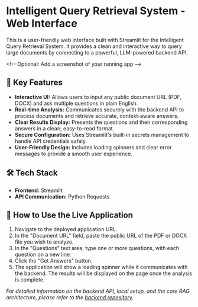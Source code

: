 # Intelligent Query Retrieval System - Web Interface

This is a user-friendly web interface built with Streamlit for the Intelligent Query Retrieval System. It provides a clean and interactive way to query large documents by connecting to a powerful, LLM-powered backend API.

\<\!-- Optional: Add a screenshot of your running app --\>

## 🚀 Key Features

- **Interactive UI:** Allows users to input any public document URL (PDF, DOCX) and ask multiple questions in plain English.
- **Real-time Analysis:** Communicates securely with the backend API to process documents and retrieve accurate, context-aware answers.
- **Clear Results Display:** Presents the questions and their corresponding answers in a clean, easy-to-read format.
- **Secure Configuration:** Uses Streamlit's built-in secrets management to handle API credentials safely.
- **User-Friendly Design:** Includes loading spinners and clear error messages to provide a smooth user experience.

## 🛠️ Tech Stack

- **Frontend:** Streamlit
- **API Communication:** Python Requests

## 📖 How to Use the Live Application

1.  Navigate to the deployed application URL.
2.  In the "Document URL" field, paste the public URL of the PDF or DOCX file you wish to analyze.
3.  In the "Questions" text area, type one or more questions, with each question on a new line.
4.  Click the "Get Answers" button.
5.  The application will show a loading spinner while it communicates with the backend. The results will be displayed on the page once the analysis is complete.

_For detailed information on the backend API, local setup, and the core RAG architecture, please refer to the [backend repository](https://github.com/arbin-mahato/Intelligent-Query-Retrieval-System.git)._
